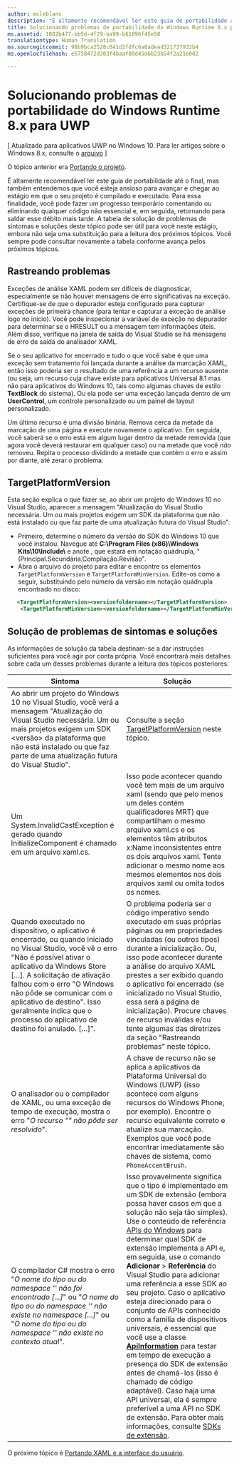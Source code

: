 ```yaml
---
author: mcleblanc
description: "É altamente recomendável ler este guia de portabilidade até o final, mas também entendemos que você esteja ansioso para avançar e chegar ao estágio em que o seu projeto é compilado e executado."
title: Solucionando problemas de portabilidade do Windows Runtime 8.x para UWP
ms.assetid: 1882b477-bb5d-4f29-ba99-b61096f45e50
translationtype: Human Translation
ms.sourcegitcommit: 98b9bca2528c041d2fdfc6a0adead321737932b4
ms.openlocfilehash: e5758472d303f4baaf80d45d6b23b54f2a21e002

---
```


# Solucionando problemas de portabilidade do Windows Runtime 8.x para UWP

\[ Atualizado para aplicativos UWP no Windows 10. Para ler artigos sobre o Windows 8.x, consulte o [arquivo](http://go.microsoft.com/fwlink/p/?linkid=619132) \]

O tópico anterior era [Portando o projeto](w8x-to-uwp-porting-to-a-uwp-project.md).

É altamente recomendável ler este guia de portabilidade até o final, mas também entendemos que você esteja ansioso para avançar e chegar ao estágio em que o seu projeto é compilado e executado. Para essa finalidade, você pode fazer um progresso temporário comentando ou eliminando qualquer código não essencial e, em seguida, retornando para saldar esse débito mais tarde. A tabela de solução de problemas de sintomas e soluções deste tópico pode ser útil para você neste estágio, embora não seja uma substituição para a leitura dos próximos tópicos. Você sempre pode consultar novamente a tabela conforme avança pelos próximos tópicos.

## Rastreando problemas

Exceções de análise XAML podem ser difíceis de diagnosticar, especialmente se não houver mensagens de erro significativas na exceção. Certifique-se de que o depurador esteja configurado para capturar exceções de primeira chance (para tentar e capturar a exceção de análise logo no início). Você pode inspecionar a variável de exceção no depurador para determinar se o HRESULT ou a mensagem tem informações úteis. Além disso, verifique na janela de saída do Visual Studio se há mensagens de erro de saída do analisador XAML.

Se o seu aplicativo for encerrado e tudo o que você sabe é que uma exceção sem tratamento foi lançada durante a análise da marcação XAML, então isso poderia ser o resultado de uma referência a um recurso ausente (ou seja, um recurso cuja chave existe para aplicativos Universal 8.1 mas não para aplicativos do Windows 10, tais como algumas chaves de estilo **TextBlock** do sistema). Ou ela pode ser uma exceção lançada dentro de um **UserControl**, um controle personalizado ou um painel de layout personalizado.

Um último recurso é uma divisão binária. Remova cerca da metade da marcação de uma página e execute novamente o aplicativo. Em seguida, você saberá se o erro está em algum lugar dentro da metade removida (que agora você deverá restaurar em qualquer caso) ou na metade que você *não* removeu. Repita o processo dividindo a metade que contém o erro e assim por diante, até zerar o problema.

## TargetPlatformVersion

Esta seção explica o que fazer se, ao abrir um projeto do Windows 10 no Visual Studio, aparecer a mensagem "Atualização do Visual Studio necessária. Um ou mais projetos exigem um SDK <version> da plataforma que não está instalado ou que faz parte de uma atualização futura do Visual Studio".

-   Primeiro, determine o número da versão do SDK do Windows 10 que você instalou. Navegue até **C:\\Program Files (x86)\\Windows Kits\\10\\Include\\<versionfoldername>** e anote *<versionfoldername>*, que estará em notação quádrupla, "(Principal.Secundária.Compilação.Revisão".
-   Abra o arquivo do projeto para editar e encontre os elementos `TargetPlatformVersion` e `TargetPlatformMinVersion`. Edite-os como a seguir, substituindo *<versionfoldername>* pelo número da versão em notação quádrupla encontrado no disco:

```xml
   <TargetPlatformVersion><versionfoldername></TargetPlatformVersion>
    <TargetPlatformMinVersion><versionfoldername></TargetPlatformMinVersion>
```

## Solução de problemas de sintomas e soluções

As informações de solução da tabela destinam-se a dar instruções suficientes para você agir por conta própria. Você encontrará mais detalhes sobre cada um desses problemas durante a leitura dos tópicos posteriores.

| Sintoma | Solução |
|---------|--------|
| Ao abrir um projeto do Windows 10 no Visual Studio, você verá a mensagem "Atualização do Visual Studio necessária. Um ou mais projetos exigem um SDK &lt;versão&gt; da plataforma que não está instalado ou que faz parte de uma atualização futura do Visual Studio". | Consulte a seção [TargetPlatformVersion](#targetplatformversion) neste tópico. |
| Um System.InvalidCastException é gerado quando InitializeComponent é chamado em um arquivo xaml.cs.| Isso pode acontecer quando você tem mais de um arquivo xaml (sendo que pelo menos um deles contém qualificadores MRT) que compartilham o mesmo arquivo xaml.cs e os elementos têm atributos x:Name inconsistentes entre os dois arquivos xaml. Tente adicionar o mesmo nome aos mesmos elementos nos dois arquivos xaml ou omita todos os nomes. |
| Quando executado no dispositivo, o aplicativo é encerrado, ou quando iniciado no Visual Studio, você vê o erro "Não é possível ativar o aplicativo da Windows Store \[…\]. A solicitação de ativação falhou com o erro "O Windows não pôde se comunicar com o aplicativo de destino". Isso geralmente indica que o processo do aplicativo de destino foi anulado. \[…\]”. | O problema poderia ser o código imperativo sendo executado em suas próprias páginas ou em propriedades vinculadas (ou outros tipos) durante a inicialização. Ou, isso pode acontecer durante a análise do arquivo XAML prestes a ser exibido quando o aplicativo foi encerrado (se inicializado no Visual Studio, essa será a página de inicialização). Procure chaves de recurso inválidas e/ou tente algumas das diretrizes da seção "Rastreando problemas" neste tópico.|
| O analisador ou o compilador de XAML, ou uma exceção de tempo de execução, mostra o erro "*O recurso "<resourcekey>" não pôde ser resolvido*". | A chave de recurso não se aplica a aplicativos da Plataforma Universal do Windows (UWP) (isso acontece com alguns recursos do Windows Phone, por exemplo). Encontre o recurso equivalente correto e atualize sua marcação. Exemplos que você pode encontrar imediatamente são chaves de sistema, como `PhoneAccentBrush`. |
| O compilador C# mostra o erro "*O nome do tipo ou do namespace '<name>' não foi encontrado \[...\]*" ou "*O nome do tipo ou do namespace '<name>' não existe no namespace \[...\]*" ou "*O nome do tipo ou do namespace '<name>' não existe no contexto atual*". | Isso provavelmente significa que o tipo é implementado em um SDK de extensão (embora possa haver casos em que a solução não seja tão simples). Use o conteúdo de referência [APIs do Windows](https://msdn.microsoft.com/library/windows/apps/bg124285) para determinar qual SDK de extensão implementa a API e, em seguida, use o comando **Adicionar** > **Referência** do Visual Studio para adicionar uma referência a esse SDK ao seu projeto. Caso o aplicativo esteja direcionado para o conjunto de APIs conhecido como a família de dispositivos universais, é essencial que você use a classe [**ApiInformation**](https://msdn.microsoft.com/library/windows/apps/dn949001) para testar em tempo de execução a presença do SDK de extensão antes de chamá-los (isso é chamado de código adaptável). Caso haja uma API universal, ela é sempre preferível a uma API no SDK de extensão. Para obter mais informações, consulte [SDKs de extensão](w8x-to-uwp-porting-to-a-uwp-project.md#extension-sdks). |

O próximo tópico é [Portando XAML e a interface do usuário](w8x-to-uwp-porting-xaml-and-ui.md).




<!--HONumber=Jun16_HO4-->


